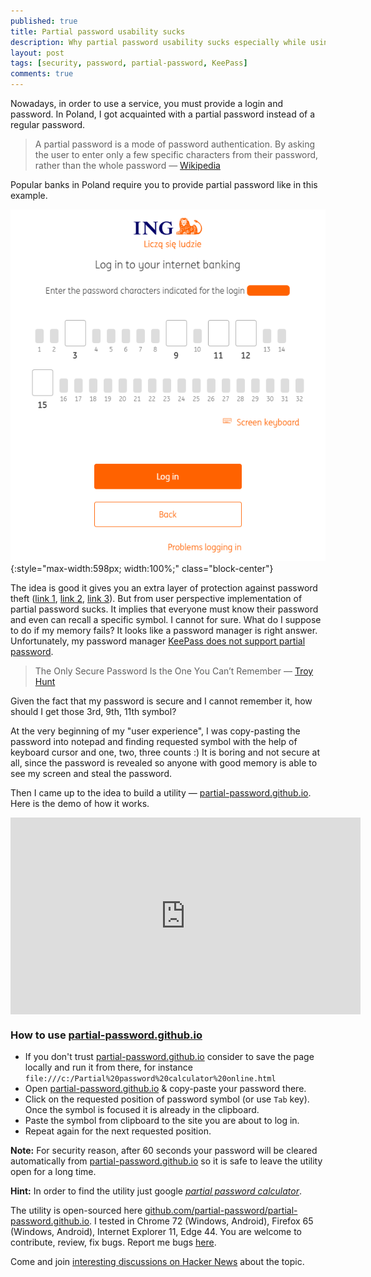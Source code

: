 ```yaml
---
published: true
title: Partial password usability sucks
description: Why partial password usability sucks especially while using a password manager and how to improve user your experience
layout: post
tags: [security, password, partial-password, KeePass]
comments: true
---
```


Nowadays, in order to use a service, you must provide a login and password. In Poland, I got acquainted with a partial password instead of a regular password. 

> A partial password is a mode of password authentication. By asking the user to enter only a few specific characters from their password, rather than the whole password — [Wikipedia](https://en.wikipedia.org/wiki/Partial_password)

Popular banks in Poland require you to provide partial password like in this example.

![Partial password example](/img/partial-password-example.png "Partial password example" ){:style="max-width:598px; width:100%;" class="block-center"}

The idea is good it gives you an extra layer of protection against password theft ([link 1](https://security.stackexchange.com/questions/194814/are-partial-passwords-a-security-improvement-over-full-passwords), [link 2](https://security.stackexchange.com/questions/7467/how-secure-is-asking-for-specific-characters-of-passwords-instead-of-the-entire), [link 3](https://security.stackexchange.com/questions/196427/what-are-the-disadvantages-of-using-shamirs-secret-sharing-to-implement-a-parti?rq=1)). But from user perspective implementation of partial password sucks. It implies that everyone must know their password and even can recall a specific symbol. I cannot for sure. What do I suppose to do if my memory fails? It looks like a password manager is right answer. Unfortunately, my password manager [KeePass does not support partial password](https://sourceforge.net/p/keepass/feature-requests/2219/).

> The Only Secure Password Is the One You Can’t Remember — [Troy Hunt](https://www.troyhunt.com/only-secure-password-is-one-you-cant/)

Given the fact that my password is secure and I cannot remember it, how should I get those 3rd, 9th, 11th symbol?

At the very beginning of my "user experience", I was copy-pasting the password into notepad and finding requested symbol with the help of keyboard cursor and one, two, three counts :) It is boring and not secure at all, since the password is revealed so anyone with good memory is able to see my screen and steal the password.

Then I came up to the idea to build a utility — [partial-password.github.io](https://partial-password.github.io/). Here is the demo of how it works.

<iframe width="560" height="315" style="margin: 0 auto; display: block;" src="https://www.youtube.com/embed/hTZBDptYBdM" frameborder="0" allow="accelerometer; autoplay; encrypted-media; gyroscope; picture-in-picture" allowfullscreen></iframe>

### How to use [partial-password.github.io](https://partial-password.github.io/)
* If you don't trust [partial-password.github.io](https://partial-password.github.io/) consider to save the page locally and run it from there, for instance `file:///c:/Partial%20password%20calculator%20online.html`
* Open [partial-password.github.io](https://partial-password.github.io/) & copy-paste your password there.
* Click on the requested position of password symbol (or use `Tab` key). Once the symbol is focused it is already in the clipboard. 
* Paste the symbol from clipboard to the site you are about to log in.
* Repeat again for the next requested position.

**Note:** For security reason, after 60 seconds your password will be cleared automatically from [partial-password.github.io](https://partial-password.github.io/) so it is safe to leave the utility open for a long time.

**Hint:** In order to find the utility just google *[partial password calculator](https://www.google.com/search?q=partial+password+calculator)*.

The utility is open-sourced here [github.com/partial-password/partial-password.github.io](https://github.com/partial-password/partial-password.github.io). I tested in Chrome 72 (Windows, Android), Firefox 65 (Windows, Android), Internet Explorer 11, Edge 44. You are welcome to contribute, review, fix bugs. Report me bugs [here](https://github.com/partial-password/partial-password.github.io/issues).

Come and join [interesting discussions on Hacker News](https://news.ycombinator.com/item?id=19321619) about the topic.